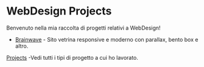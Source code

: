 # WebDesign Projects

Benvenuto nella mia raccolta di progetti relativi a WebDesign!
- [Brainwave](https://github.com/Baddy2002/Brainwave) - Sito vetrina responsive e moderno con parallax, bento box e altro.


[Projects](https://github.com/Baddy2002/projects) -Vedi tutti i tipi di progetto a cui ho lavorato.
